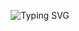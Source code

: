 <p align="center">
  <img src="https://readme-typing-svg.demolab.com?font=Fira+Code&size=28&pause=1000&color=00F700&center=true&vCenter=true&width=600&lines=Hey+Everyone!+👋;I'm+a+Machine+Learning+Engineer+🤖;Welcome+to+my+GitHub+Profile!" alt="Typing SVG" />
</p>


